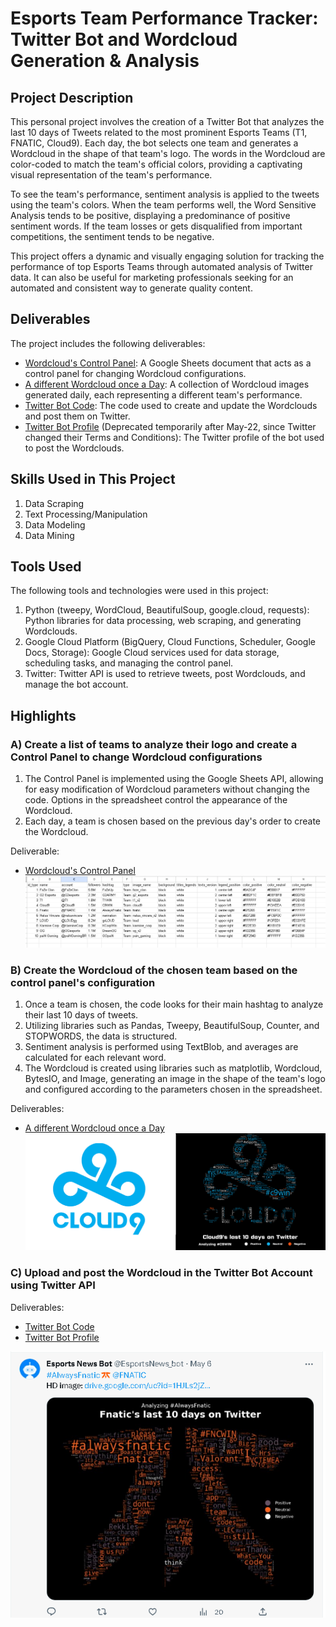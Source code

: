 # Esports Team Performance Tracker: Twitter Bot and Wordcloud Generation & Analysis
## Project Description

This personal project involves the creation of a Twitter Bot that analyzes the last 10 days of Tweets related to the most prominent Esports Teams (T1, FNATIC, Cloud9). Each day, the bot selects one team and generates a Wordcloud in the shape of that team's logo. The words in the Wordcloud are color-coded to match the team's official colors, providing a captivating visual representation of the team's performance.

To see the team's performance, sentiment analysis is applied to the tweets using the team's colors. When the team performs well, the Word Sensitive Analysis tends to be positive, displaying a predominance of positive sentiment words. If the team losses or gets disqualified from important competitions, the sentiment tends to be negative.

This project offers a dynamic and visually engaging solution for tracking the performance of top Esports Teams through automated analysis of Twitter data. It can also be useful for marketing professionals seeking for an automated and consistent way to generate quality content.

## Deliverables

The project includes the following deliverables:

* [Wordcloud's Control Panel](https://docs.google.com/spreadsheets/d/1MFIte9Rm4hXk713uXG4DOKKg2gwN8S_GJ-tqEwBi3tk/edit#gid=0): A Google Sheets document that acts as a control panel for changing Wordcloud configurations.
* [A different Wordcloud once a Day](https://github.com/ICereghetti/project_twitter_wordclouds/tree/5baa21324a5e5e0bbfacbb93ea6ea2755713acb8/wordcloud_samples): A collection of Wordcloud images generated daily, each representing a different team's performance.
* [Twitter Bot Code](https://github.com/ICereghetti/project_twitter_wordclouds/blob/5baa21324a5e5e0bbfacbb93ea6ea2755713acb8/code.py): The code used to create and update the Wordclouds and post them on Twitter.
* [Twitter Bot Profile](https://twitter.com/EsportsNews_bot) (Deprecated temporarily after May-22, since Twitter changed their Terms and Conditions): The Twitter profile of the bot used to post the Wordclouds.

## Skills Used in This Project

1) Data Scraping
2) Text Processing/Manipulation
3) Data Modeling
4) Data Mining

## Tools Used

The following tools and technologies were used in this project:

1) Python (tweepy, WordCloud, BeautifulSoup, google.cloud, requests): Python libraries for data processing, web scraping, and generating Wordclouds.
2) Google Cloud Platform (BigQuery, Cloud Functions, Scheduler, Google Docs, Storage): Google Cloud services used for data storage, scheduling tasks, and managing the control panel.
3) Twitter: Twitter API is used to retrieve tweets, post Wordclouds, and manage the bot account.

## Highlights

### A) Create a list of teams to analyze their logo and create a Control Panel to change Wordcloud configurations

1. The Control Panel is implemented using the Google Sheets API, allowing for easy modification of Wordcloud parameters without changing the code. Options in the spreadsheet control the appearance of the Wordcloud.
2. Each day, a team is chosen based on the previous day's order to create the Wordcloud.

Deliverable:
- [Wordcloud's Control Panel](https://docs.google.com/spreadsheets/d/1MFIte9Rm4hXk713uXG4DOKKg2gwN8S_GJ-tqEwBi3tk/edit#gid=0)
![Wordcloud's Control Panel](https://github.com/ICereghetti/Cereghetti_Portfolio/blob/f4914a3740d8a269d538f12108a96f0d55c125b5/images/project_twitter_wordcloud_1.png)

### B) Create the Wordcloud of the chosen team based on the control panel's configuration

1. Once a team is chosen, the code looks for their main hashtag to analyze their last 10 days of tweets.
2. Utilizing libraries such as Pandas, Tweepy, BeautifulSoup, Counter, and STOPWORDS, the data is structured.
3. Sentiment analysis is performed using TextBlob, and averages are calculated for each relevant word.
4. The Wordcloud is created using libraries such as matplotlib, Wordcloud, BytesIO, and Image, generating an image in the shape of the team's logo and configured according to the parameters chosen in the spreadsheet.

Deliverables:
- [A different Wordcloud once a Day](https://github.com/ICereghetti/project_twitter_wordclouds/tree/5baa21324a5e5e0bbfacbb93ea6ea2755713acb8/wordcloud_samples)
![Wordcloud Sample](https://github.com/ICereghetti/Cereghetti_Portfolio/blob/a61458d7ca0c47664b3a89a042f665cda465c7e2/images/project_twitter_wordcloud_3.png)

### C) Upload and post the Wordcloud in the Twitter Bot Account using Twitter API

Deliverables:
- [Twitter Bot Code](https://github.com/ICereghetti/project_twitter_wordclouds/blob/5baa21324a5e5e0bbfacbb93ea6ea2755713acb8/code.py)
- [Twitter Bot Profile](https://twitter.com/EsportsNews_bot)

![Twitter Bot Wordcloud](https://github.com/ICereghetti/Cereghetti_Portfolio/blob/f4914a3740d8a269d538f12108a96f0d55c125b5/images/project_twitter_wordcloud_2.png)
